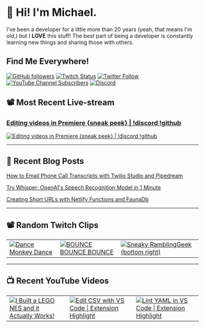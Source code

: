 # 👋 Hi! I'm Michael.

I've been a developer for a little more than 20 years (yeah, that means I'm old,)
but I **LOVE** this stuff! The best part of being a developer is constantly
learning new things and sharing those with others. 

## Find Me Everywhere!

[![GitHub followers](https://img.shields.io/github/followers/michaeljolley?style=social)](https://github.com/michaeljolley) [![Twitch Status](https://img.shields.io/twitch/status/baldbeardedbuilder?style=social)](https://twitch.tv/baldbeardedbuilder) [![Twitter Follow](https://img.shields.io/twitter/follow/michaeljolley?style=social)](https://twitter.com/michaeljolley) [![YouTube Channel Subscribers](https://img.shields.io/youtube/channel/subscribers/UCn2FoDbv_veJB_UbrF93_jw?style=social)](https://youtube.com/baldbeardedbuilder) [![Discord](https://img.shields.io/discord/565665509350178827)](https://discord.gg/XSG7HJm)

## 📽️ Most Recent Live-stream

<a href="https://www.twitch.tv/videos/1778221384" target="_blank">
  <h3>Editing videos in Premiere {sneak peek} |  !discord !github</h3>
  <img src="https://static-cdn.jtvnw.net/cf_vods/d1m7jfoe9zdc1j/48cf2536db3d78e90d0a_baldbeardedbuilder_48213739069_1680026492//thumb/thumb0-480x272.jpg" alt="Editing videos in Premiere {sneak peek} |  !discord !github"/>
</a>

---


## 📝 Recent Blog Posts

[How to Email Phone Call Transcripts with Twilio Studio and Pipedream](https://baldbeardedbuilder.com/blog/blog/)

[Try Whisper: OpenAI&#39;s Speech Recognition Model in 1 Minute](https://baldbeardedbuilder.com/blog/blog/)

[Creating Short URLs with Netlify Functions and FaunaDb](https://baldbeardedbuilder.com/blog/blog/)


---

## 📽️ Random Twitch Clips

<table>
  <tr>
    <td>
      <a href="https://clips.twitch.tv/ViscousSpikyWoodpeckerFunRun" target="_blank">
        <img src="https://clips-media-assets2.twitch.tv/AT-cm%7C852932541-preview-480x272.jpg" alt="Dance Monkey Dance"/>
      </a>
    </td>
    <td>
      <a href="https://clips.twitch.tv/TrustworthySmoggyPelicanPRChase" target="_blank">
        <img src="https://clips-media-assets2.twitch.tv/AT-cm%7C853938915-preview-480x272.jpg" alt="BOUNCE BOUNCE BOUNCE"/>
      </a>
    </td>
    <td>
      <a href="https://clips.twitch.tv/ZealousMotionlessMageVoHiYo" target="_blank">
        <img src="https://clips-media-assets2.twitch.tv/AT-cm%7C858708684-preview-480x272.jpg" alt="Sneaky RamblingGeek (bottom right)"/>
      </a>
    </td>
  </tr>
</table>

---

## 📺 Recent YouTube Videos

<table>
  <tr>
    <td>
      <a href="https://www.youtube.com/watch?v=_osa3vgUiCg" target="_blank">
        <img style="align=center" src="https://i2.ytimg.com/vi/_osa3vgUiCg/mqdefault.jpg" alt="I Built a LEGO NES and it Actually Works!"/>
      </a>
    </td>
    <td>
      <a href="https://www.youtube.com/watch?v=9nXXWOHjU24" target="_blank">
        <img style="align=center" src="https://i2.ytimg.com/vi/9nXXWOHjU24/mqdefault.jpg" alt="Edit CSV with VS Code | Extension Highlight"/>
      </a>
    </td>
    <td>
      <a href="https://www.youtube.com/watch?v=OjkbonKOzec" target="_blank">
        <img style="align=center" src="https://i2.ytimg.com/vi/OjkbonKOzec/mqdefault.jpg" alt="Lint YAML in VS Code | Extension Highlight"/>
      </a>
    </td>
  </tr>
</table>
